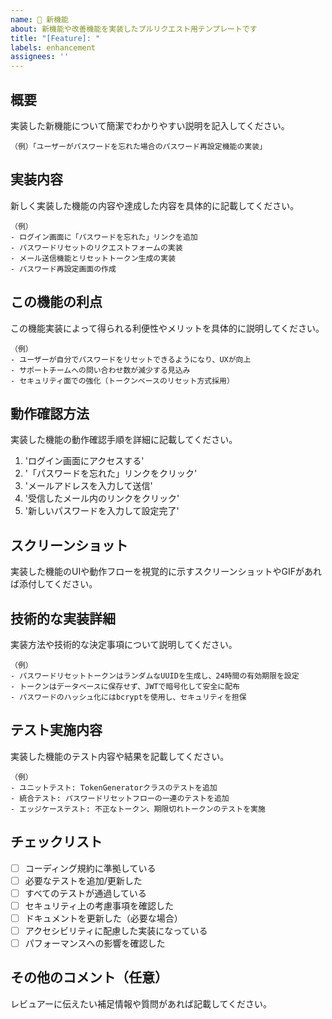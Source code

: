 ```yaml
---
name: 🚀 新機能
about: 新機能や改善機能を実装したプルリクエスト用テンプレートです
title: "[Feature]: "
labels: enhancement
assignees: ''
---
```


## 概要

実装した新機能について簡潔でわかりやすい説明を記入してください。

```
（例）「ユーザーがパスワードを忘れた場合のパスワード再設定機能の実装」
``` 

## 実装内容

新しく実装した機能の内容や達成した内容を具体的に記載してください。

```
（例）
- ログイン画面に「パスワードを忘れた」リンクを追加
- パスワードリセットのリクエストフォームの実装
- メール送信機能とリセットトークン生成の実装
- パスワード再設定画面の作成
``` 

## この機能の利点

この機能実装によって得られる利便性やメリットを具体的に説明してください。

```
（例）
- ユーザーが自分でパスワードをリセットできるようになり、UXが向上
- サポートチームへの問い合わせ数が減少する見込み
- セキュリティ面での強化（トークンベースのリセット方式採用）
``` 

## 動作確認方法

実装した機能の動作確認手順を詳細に記載してください。

1. 'ログイン画面にアクセスする'
2. '「パスワードを忘れた」リンクをクリック'
3. 'メールアドレスを入力して送信'
4. '受信したメール内のリンクをクリック'
5. '新しいパスワードを入力して設定完了'

## スクリーンショット

実装した機能のUIや動作フローを視覚的に示すスクリーンショットやGIFがあれば添付してください。

## 技術的な実装詳細

実装方法や技術的な決定事項について説明してください。

```
（例）
- パスワードリセットトークンはランダムなUUIDを生成し、24時間の有効期限を設定
- トークンはデータベースに保存せず、JWTで暗号化して安全に配布
- パスワードのハッシュ化にはbcryptを使用し、セキュリティを担保
``` 

## テスト実施内容

実装した機能のテスト内容や結果を記載してください。

```
（例）
- ユニットテスト: TokenGeneratorクラスのテストを追加
- 統合テスト: パスワードリセットフローの一連のテストを追加
- エッジケーステスト: 不正なトークン、期限切れトークンのテストを実施
``` 

## チェックリスト

- [ ] コーディング規約に準拠している
- [ ] 必要なテストを追加/更新した
- [ ] すべてのテストが通過している
- [ ] セキュリティ上の考慮事項を確認した
- [ ] ドキュメントを更新した（必要な場合）
- [ ] アクセシビリティに配慮した実装になっている
- [ ] パフォーマンスへの影響を確認した

## その他のコメント（任意）

レビュアーに伝えたい補足情報や質問があれば記載してください。

```
